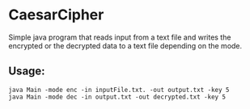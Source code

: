 # CaesarCipher

Simple java program that reads input from a text file and writes the encrypted or the decrypted data to a text file depending on the mode.

## Usage:
`java Main -mode enc -in inputFile.txt. -out output.txt -key 5`  
`java Main -mode dec -in output.txt -out decrypted.txt -key 5`
